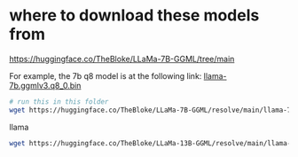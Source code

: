 # where to download these models from
https://huggingface.co/TheBloke/LLaMa-7B-GGML/tree/main


For example, the 7b q8 model is at the following link:
[llama-7b.ggmlv3.q8_0.bin](https://huggingface.co/TheBloke/LLaMa-7B-GGML/resolve/main/llama-7b.ggmlv3.q8_0.bin)


```bash
# run this in this folder
wget https://huggingface.co/TheBloke/LLaMa-7B-GGML/resolve/main/llama-7b.ggmlv3.q8_0.bin
```

llama
```bash
wget https://huggingface.co/TheBloke/LLaMa-13B-GGML/resolve/main/llama-13b.ggmlv3.q8_0.bin
```